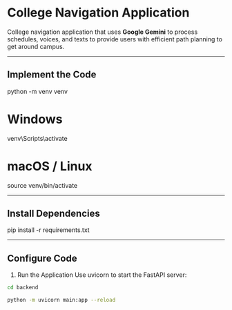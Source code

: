 # College Navigation Application

College navigation application that uses **Google Gemini** to process schedules, voices, and texts to provide users with efficient path planning to get around campus.

---

## Implement the Code

python -m venv venv
# Windows
venv\Scripts\activate
# macOS / Linux
source venv/bin/activate

---

## Install Dependencies

pip install -r requirements.txt

---

## Configure Code

1. Run the Application
Use uvicorn to start the FastAPI server:

```bash
cd backend

python -m uvicorn main:app --reload
```

